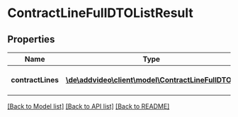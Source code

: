 # ContractLineFullDTOListResult

## Properties
Name | Type | Description | Notes
------------ | ------------- | ------------- | -------------
**contractLines** | [**\de\addvideo\client\model\ContractLineFullDTO[]**](ContractLineFullDTO.md) | List of entity objects. | 

[[Back to Model list]](../README.md#documentation-for-models) [[Back to API list]](../README.md#documentation-for-api-endpoints) [[Back to README]](../README.md)


